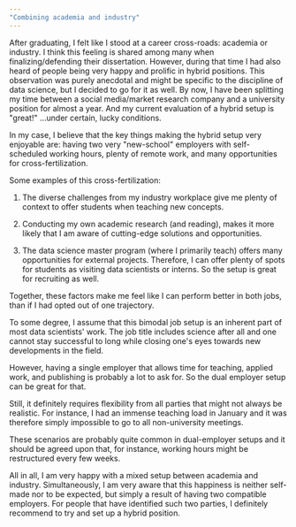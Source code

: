 ```yaml
---
"Combining academia and industry"
---
```


After graduating, I felt like I stood at a career cross-roads: academia or industry. I think this feeling is shared among many when finalizing/defending their dissertation. However, during that time I had also heard of people being very happy and prolific in hybrid positions. This observation was purely anecdotal and might be specific to the discipline of data science, but I decided to go for it as well. By now, I have been splitting my time between a social media/market research company and a university position for almost a year. And my current evaluation of a hybrid setup is "great!" ...under certain, lucky conditions.

In my case, I believe that the key things making the hybrid setup very enjoyable are: having two very "new-school" employers with self-scheduled working hours, plenty of remote work, and many opportunities for cross-fertilization. 

Some examples of this cross-fertilization:

1) The diverse challenges from my industry workplace give me plenty of context to offer students when teaching new concepts.

2) Conducting my own academic research (and reading), makes it more likely that I am aware of cutting-edge solutions and opportunities.

3) The data science master program (where I primarily teach) offers many opportunities for external projects. Therefore, I can offer plenty of spots for students as visiting data scientists or interns. So the setup is great for recruiting as well.

Together, these factors make me feel like I can perform better in both jobs, than if I had opted out of one trajectory.

To some degree, I assume that this bimodal job setup is an inherent part of most data scientists' work. The job title includes science after all and one cannot stay successful to long while closing one's eyes towards new developments in the field.

However, having a single employer that allows time for teaching, applied work, and publishing is probably a lot to ask for. So the dual employer setup can be great for that.

Still, it definitely requires flexibility from all parties that might not always be realistic. For instance, I had an immense teaching load in January and it was therefore simply impossible to go to all non-university meetings.

These scenarios are probably quite common in dual-employer setups and it should be agreed upon that, for instance, working hours might be restructured every few weeks.

All in all, I am very happy with a mixed setup between academia and industry. Simultaneously, I am very aware that this happiness is neither self-made nor to be expected, but simply a result of having two compatible employers. For people that have identified such two parties, I definitely recommend to try and set up a hybrid position.


